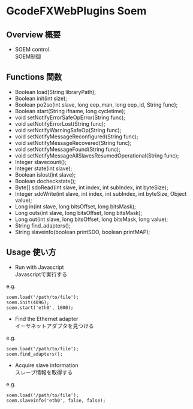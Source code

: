 # GcodeFXWebPlugins Soem
## Overview 概要
 * SOEM control.  
 SOEM制御
## Functions 関数
 * Boolean load(String libraryPath);
 * Boolean init(int size);
 * Boolean po2so(int slave, long eep_man, long eep_id, String func);
 * Boolean start(String ifname, long cycletime);
 * void setNotifyErrorSafeOpError(String func);
 * void setNotifyErrorLost(String func);
 * void setNotifyWarningSafeOp(String func);
 * void setNotifyMessageReconfigured(String func);
 * void setNotifyMessageRecovered(String func);
 * void setNotifyMessageFound(String func);
 * void setNotifyMessageAllSlavesResumedOperational(String func);
 * Integer slavecount();
 * Integer state(int slave);
 * Boolean islost(int slave);
 * Boolean docheckstate();
 * Byte[] sdoRead(int slave, int index, int subIndex, int byteSize);
 * Integer sdoWrite(int slave, int index, int subIndex, int byteSize, Object value);
 * Long in(int slave, long bitsOffset, long bitsMask);
 * Long outs(int slave, long bitsOffset, long bitsMask);
 * Long out(int slave, long bitsOffset, long bitsMask, long value);
 * String find_adapters();
 * String slaveinfo(boolean printSDO, boolean printMAP);
## Usage 使い方
 * Run with Javascript  
 Javascriptで実行する  
 
e.g.  
```
soem.load('/path/to/file');
soem.init(4096);
soem.start('eth0', 1000);
```
 
 
 * Find the Ethernet adapter  
 イーサネットアダプタを見つける  
 
e.g.  
```
soem.load('/path/to/file');
soem.find_adapters();
```
 
 
 * Acquire slave information  
 スレーブ情報を取得する  
 
e.g.
```
soem.load('/path/to/file');
soem.slaveinfo('eth0', false, false);
```
